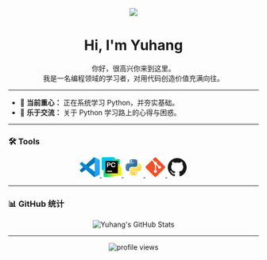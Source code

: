 <div align="center">
  <img src="https://media.giphy.com/media/hvRJCLFzcasrR4ia7z/giphy.gif" width="28">
  <h1>Hi, I'm Yuhang</h1>
</div>

<div align="center">
你好，很高兴你来到这里。 <br>
我是一名编程领域的学习者，对用代码创造价值充满向往。
</div>

---

* 🔭 **当前重心：** 正在系统学习 Python，并夯实基础。
* 🤔 **乐于交流：** 关于 Python 学习路上的心得与困惑。

---

### 🛠️ Tools

<p align="center">
  <a href="https://code.visualstudio.com/" target="_blank" rel="noreferrer">
    <img src="https://raw.githubusercontent.com/devicons/devicon/master/icons/vscode/vscode-original.svg" alt="vscode" width="40" height="40"/>
  </a>
  <a href="https://www.jetbrains.com/pycharm/" target="_blank" rel="noreferrer">
    <img src="https://raw.githubusercontent.com/devicons/devicon/master/icons/pycharm/pycharm-original.svg" alt="pycharm" width="40" height="40"/>
  </a>
  <a href="https://www.python.org" target="_blank" rel="noreferrer">
    <img src="https://raw.githubusercontent.com/devicons/devicon/master/icons/python/python-original.svg" alt="python" width="40" height="40"/>
  </a>
  <a href="https://git-scm.com/" target="_blank" rel="noreferrer">
      <img src="https://raw.githubusercontent.com/devicons/devicon/master/icons/git/git-original.svg" alt="git" width="40" height="40"/>
  </a>
  <a href="https://github.com/" target="_blank" rel="noreferrer">
    <img src="https://raw.githubusercontent.com/devicons/devicon/master/icons/github/github-original.svg" alt="github" width="40" height="40"/>
  </a>
</p>

---

### 📊 GitHub 统计

<p align="center">
    <img src="https://github-readme-stats.vercel.app/api?username=YuhangHere&show_icons=true&theme=tokyonight" alt="Yuhang's GitHub Stats" />
</p>

---

<p align="center">
  <img src="https://komarev.com/ghpvc/?username=YuhangHere&label=Profile%20views&color=brightgreen&style=flat" alt="profile views"/>
</p>
